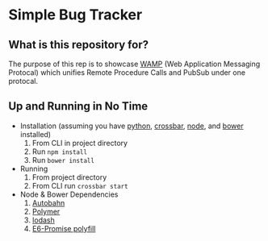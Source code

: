 # Simple Bug Tracker

## What is this repository for?

The purpose of this rep is to showcase [WAMP](http://wamp.ws/) (Web Application Messaging Protocal) which unifies Remote Procedure Calls and PubSub under one protocal.

## Up and Running in No Time

- Installation (assuming you have [python](http://python.org/), [crossbar](http://crossbar.io/), [node](https://nodejs.org/), and [bower](http://bower.io/) installed)
    1. From CLI in project directory
    2. Run `npm install`
    3. Run `bower install`
- Running
    1. From project directory
    2. From CLI run `crossbar start`
- Node & Bower Dependencies
    1. [Autobahn](http://autobahn.ws/js/)
    2. [Polymer](https://www.polymer-project.org)
    3. [lodash](https://lodash.com/)
    4. [E6-Promise polyfill](https://github.com/components/es6-promise)


